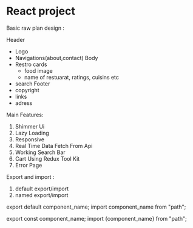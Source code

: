 # React project 

Basic raw plan design : 

Header
  - Logo
  - Navigations(about,contact)
Body
  - Restro cards
    - food image
    - name of restuarat, ratings, cuisins etc
  - search
Footer 
  - copyright
  - links
  - adress

 Main Features:
1. Shimmer Ui
2. Lazy Loading
3. Responsive
4. Real Time Data Fetch From Api
5. Working Search Bar
7. Cart Using Redux Tool Kit
8. Error Page 

Export and import :

1. default export/import
2. named export/import

export default component_name;
import component_name from "path";

export const component_name;
import {component_name} from "path";
